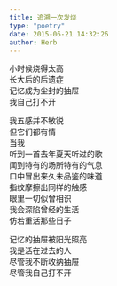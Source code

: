 ```yaml
---  
title: 追溯一次发烧  
type: "poetry"  
date: 2015-06-21 14:32:26  
author: Herb  
---  
```

小时候烧得太高  
长大后的后遗症  
记忆成为尘封的抽屉  
我自己打不开  

我五感并不敏锐  
但它们都有情  
当我  
听到一首去年夏天听过的歌  
闻到特有的场所特有的气息  
口中冒出来久未品鉴的味道  
指纹摩擦出同样的触感  
眼里一切似曾相识  
我会深陷曾经的生活  
仿若重活那些日子  

记忆的抽屉被阳光照亮  
我是活在过去的人  
尽管我不断收纳抽屉  
尽管我自己打不开